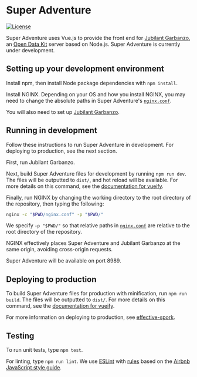 <!--
Copyright 2017 Super Adventure Developers
See the NOTICE file at the top-level directory of this distribution and at
https://github.com/nafundi/super-adventure/blob/master/NOTICE.

This file is part of Super Adventure. It is subject to the license terms in
the LICENSE file found in the top-level directory of this distribution and at
https://www.apache.org/licenses/LICENSE-2.0. No part of Super Adventure,
including this file, may be copied, modified, propagated, or distributed
except according to the terms contained in the LICENSE file.
-->
# Super Adventure

[![License](https://img.shields.io/badge/license-Apache_2.0-blue.svg)](https://opensource.org/licenses/Apache-2.0)

Super Adventure uses Vue.js to provide the front end for [Jubilant Garbanzo](https://github.com/nafundi/jubilant-garbanzo), an [Open Data Kit](https://opendatakit.org/) server based on Node.js. Super Adventure is currently under development.

## Setting up your development environment

Install npm, then install Node package dependencies with `npm install`.

Install NGINX. Depending on your OS and how you install NGINX, you may need to change the absolute paths in Super Adventure's [`nginx.conf`](/nginx.conf).

You will also need to set up [Jubilant Garbanzo](https://github.com/nafundi/jubilant-garbanzo).

## Running in development

Follow these instructions to run Super Adventure in development. For deploying to production, see the next section.

First, run Jubilant Garbanzo.

Next, build Super Adventure files for development by running `npm run dev`. The files will be outputted to `dist/`, and hot reload will be available. For more details on this command, see the [documentation for vueify](https://github.com/vuejs/vueify).

Finally, run NGINX by changing the working directory to the root directory of the repository, then typing the following:

```bash
nginx -c "$PWD/nginx.conf" -p "$PWD/"
```

We specify `-p "$PWD/"` so that relative paths in [`nginx.conf`](/nginx.conf) are relative to the root directory of the repository.

NGINX effectively places Super Adventure and Jubilant Garbanzo at the same origin, avoiding cross-origin requests.

Super Adventure will be available on port 8989.

## Deploying to production

To build Super Adventure files for production with minification, run `npm run build`. The files will be outputted to `dist/`. For more details on this command, see the [documentation for vueify](https://github.com/vuejs/vueify).

For more information on deploying to production, see [effective-spork](https://github.com/nafundi/effective-spork).

## Testing

To run unit tests, type `npm test`.

For linting, type `npm run lint`. We use [ESLint](https://eslint.org/) with [rules](/.eslintrc.json) based on the [Airbnb JavaScript style guide](https://github.com/airbnb/javascript).
